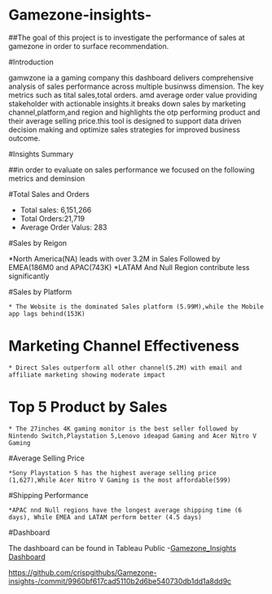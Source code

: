 # Gamezone-insights-
##The goal of this project is to investigate the performance of sales at gamezone in order to surface recommendation. 

#Introduction  

 gamwzone ia a gaming company this dashboard delivers  comprehensive analysis of sales performance across multiple businwss dimension. The key metrics such as tital sales,total orders. amd average order value providing stakeholder with actionable insights.it breaks down sales by marketing channel,platform,and region and highlights the otp performing product and their average selling price.this tool is designed to support data driven decision making and optimize sales strategies for improved business outcome.

 #Insights Summary 

 ##in order to evaluate on sales performance we focused on the following metrics and deminsion

 #Total Sales and Orders 
   * Total sales: 6,151,266
   * Total Orders:21,719
   * Average Order Valus: 283

 #Sales by Reigon
 
   *North America(NA) leads with over 3.2M in Sales Followed by EMEA(186M0 and APAC(743K)
   *LATAM And Null Region contribute less significantly

 #Sales by Platform
 
    * The Website is the dominated Sales platform (5.99M),while the Mobile app lags behind(153K)

 # Marketing Channel Effectiveness
 
    * Direct Sales outperform all other channel(5.2M) with email and affiliate marketing showing moderate impact 

 # Top 5 Product by Sales
 
    * The 27inches 4K gaming monitor is the best seller followed by Nintendo Switch,Playstation 5,Lenovo ideapad Gaming and Acer Nitro V Gaming

 #Average Selling Price
 
    *Sony Playstation 5 has the highest average selling price (1,627),While Acer Nitro V Gaming is the most affordable(599)

 #Shipping Performance 
 
    *APAC nnd Null regions have the longest average shipping time (6 days), While EMEA and LATAM perform better (4.5 days)

#Dashboard

The dashboard can be found in Tableau Public -<a href="https://github.com/crispgithubs/Gamezone-insights-/blob/main/Gamezone__InsightsDashboard.twbx">Gamezone_Insights Dashboard</a>  

https://github.com/crispgithubs/Gamezone-insights-/commit/9960bf617cad5110b2d6be540730db1dd1a8dd9c





   


 
 
